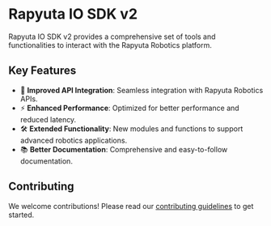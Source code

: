 # Rapyuta IO SDK v2
Rapyuta IO SDK v2 provides a comprehensive set of tools and functionalities to interact with the Rapyuta Robotics platform.

## Key Features

- 🚀 **Improved API Integration**: Seamless integration with Rapyuta Robotics APIs.
- ⚡ **Enhanced Performance**: Optimized for better performance and reduced latency.
- 🛠️ **Extended Functionality**: New modules and functions to support advanced robotics applications.
- 📚 **Better Documentation**: Comprehensive and easy-to-follow documentation.

## Contributing

We welcome contributions! Please read our [contributing guidelines](CONTRIBUTING.md) to get started.
